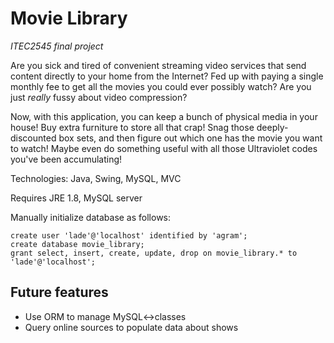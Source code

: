 # Movie Library #

_ITEC2545 final project_

Are you sick and tired of convenient streaming video services that send content directly to your home from the Internet? Fed up with paying a single monthly fee to get all the movies you could ever possibly watch? Are you just _really_ fussy about video compression?

Now, with this application, you can keep a bunch of physical media in your house! Buy extra furniture to store all that crap! Snag those deeply-discounted box sets, and then figure out which one has the movie you want to watch! Maybe even do something useful with all those Ultraviolet codes you've been accumulating!

Technologies: Java, Swing, MySQL, MVC

Requires JRE 1.8, MySQL server

Manually initialize database as follows:

    create user 'lade'@'localhost' identified by 'agram';
    create database movie_library;
    grant select, insert, create, update, drop on movie_library.* to 'lade'@'localhost'; 
    
## Future features ##
* Use ORM to manage MySQL<->classes
* Query online sources to populate data about shows



